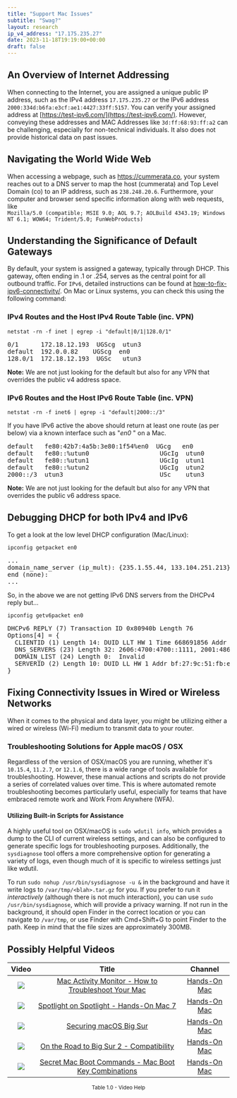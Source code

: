 ```yaml
---
title: "Support Mac Issues"
subtitle: "Swag?"
layout: research
ip_v4_address: "17.175.235.27"
date: 2023-11-18T19:19:00+00:00
draft: false
---
```


## An Overview of Internet Addressing

When connecting to the Internet, you are assigned a unique public IP address, such as the IPv4 address ```17.175.235.27``` or the IPv6 address ```2000:334d:b6fa:e3cf:ae1:4427:33ff:5157```. You can verify your assigned address at [https://test-ipv6.com/](https://test-ipv6.com/). However, conveying these addresses and MAC Addresses like ```3d:ff:68:93:ff:a2``` can be challenging, especially for non-technical individuals. It also does not provide historical data on past issues.
## Navigating the World Wide Web

When accessing a webpage, such as https://cummerata.co, your system reaches out to a DNS server to map the host (cummerata) and Top Level Domain (co) to an IP address, such as ```238.248.20.6```. Furthermore, your computer and browser send specific information along with web requests, like <br>```Mozilla/5.0 (compatible; MSIE 9.0; AOL 9.7; AOLBuild 4343.19; Windows NT 6.1; WOW64; Trident/5.0; FunWebProducts)```
## Understanding the Significance of Default Gateways

By default, your system is assigned a gateway, typically through DHCP. This gateway, often ending in .1 or .254, serves as the central point for all outbound traffic. For ```IPv6```, detailed instructions can be found at [how-to-fix-ipv6-connectivity/](/blog/how-to-fix-ipv6-connectivity/). On Mac or Linux systems, you can check this using the following command:
<br>
### IPv4 Routes and the Host IPv4 Route Table (inc. VPN)
```netstat -rn -f inet | egrep -i "default|0/1|128.0/1"```

<pre>
0/1      172.18.12.193  UGScg  utun3
default  192.0.0.82    UGScg  en0
128.0/1  172.18.12.193  UGSc   utun3</pre>

**Note:** We are not just looking for the default but also for any VPN that overrides the public v4 address space.

### IPv6 Routes and the Host IPv6 Route Table (inc. VPN)
```netstat -rn -f inet6 | egrep -i "default|2000::/3"```

If you have IPv6 active the above should return at least one route (as per below) via a known interface such as "_en0_ " on a Mac. 

<pre>
default   fe80:42b7:4a5b:3e80:1f54%en0  UGcg   en0
default   fe80::%utun0                   UGcIg  utun0
default   fe80::%utun1                   UGcIg  utun1
default   fe80::%utun2                   UGcIg  utun2
2000::/3  utun3                          USc    utun3</pre>

**Note:** We are not just looking for the default but also for any VPN that overrides the public v6 address space.
<br>

## Debugging DHCP for both IPv4 and IPv6

To get a look at the low level DHCP configuration (Mac/Linux): 

```ipconfig getpacket en0```

<pre>
...
domain_name_server (ip_mult): {235.1.55.44, 133.104.251.213}
end (none):
...</pre>

So, in the above we are not getting IPv6 DNS servers from the DHCPv4 reply but...

```ipconfig getv6packet en0```

<pre>
DHCPv6 REPLY (7) Transaction ID 0x80940b Length 76
Options[4] = {
  CLIENTID (1) Length 14: DUID LLT HW 1 Time 668691856 Addr 3d:ff:68:93:ff:a2
  DNS_SERVERS (23) Length 32: 2606:4700:4700::1111, 2001:4860:4860::8844
  DOMAIN_LIST (24) Length 0:  Invalid
  SERVERID (2) Length 10: DUID LL HW 1 Addr bf:27:9c:51:fb:e9
}</pre>




## Fixing Connectivity Issues in Wired or Wireless Networks
When it comes to the physical and data layer, you might be utilizing either a wired or wireless (Wi-Fi) medium to transmit data to your router.
### Troubleshooting Solutions for Apple macOS / OSX
Regardless of the version of OSX/macOS you are running, whether it's ```10.15.4```, ```11.2.7```, or ```12.1.6```, there is a wide range of tools available for troubleshooting. However, these manual actions and scripts do not provide a series of correlated values over time. This is where automated remote troubleshooting becomes particularly useful, especially for teams that have embraced remote work and Work From Anywhere (WFA).
#### Utilizing Built-in Scripts for Assistance
A highly useful tool on OSX/macOS is ```sudo wdutil info```, which provides a dump to the CLI of current wireless settings, and can also be configured to generate specific logs for troubleshooting purposes. Additionally, the ```sysdiagnose``` tool offers a more comprehensive option for generating a variety of logs, even though much of it is specific to wireless settings just like wdutil.

To run ```sudo nohup /usr/bin/sysdiagnose -u &``` in the background and have it write logs to ```/var/tmp/<blah>.tar.gz``` for you. If you prefer to run it *interactively* (although there is not much interaction), you can use ```sudo /usr/bin/sysdiagnose```, which will provide a privacy warning. If not run in the background, it should open Finder in the correct location or you can navigate to ```/var/tmp```, or use Finder with Cmd+Shift+G to point Finder to the path. Keep in mind that the file sizes are approximately 300MB.
## Possibly Helpful Videos

<link href="/plugins/lity/css/lity.min.css" rel="stylesheet">
<script src="/plugins/lity/js/lity.min.js"></script>
<div class="table1-start"></div>

|Video | Title | Channel |
| :---: | :---: | :---: |
|<a href="https://www.youtube.com/watch?v=TWzWd_DiaJ0" data-lity><img src="https://i.ytimg.com/vi/TWzWd_DiaJ0/default.jpg" class="img-fluid"></a>|<a href="https://www.youtube.com/watch?v=TWzWd_DiaJ0" data-lity>Mac Activity Monitor - How to Troubleshoot Your Mac</a>|<a target="_blank" href="https://www.youtube.com/channel/UCg43DP8MdHVcl4rFK_delBg" >Hands-On Mac</a>|
|<a href="https://www.youtube.com/watch?v=RslZ4W1EPqk" data-lity><img src="https://i.ytimg.com/vi/RslZ4W1EPqk/default.jpg" class="img-fluid"></a>|<a href="https://www.youtube.com/watch?v=RslZ4W1EPqk" data-lity>Spotlight on Spotlight - Hands-On Mac 7</a>|<a target="_blank" href="https://www.youtube.com/channel/UCg43DP8MdHVcl4rFK_delBg" >Hands-On Mac</a>|
|<a href="https://www.youtube.com/watch?v=7KdhJimuhNw" data-lity><img src="https://i.ytimg.com/vi/7KdhJimuhNw/default.jpg" class="img-fluid"></a>|<a href="https://www.youtube.com/watch?v=7KdhJimuhNw" data-lity>Securing macOS Big Sur</a>|<a target="_blank" href="https://www.youtube.com/channel/UCg43DP8MdHVcl4rFK_delBg" >Hands-On Mac</a>|
|<a href="https://www.youtube.com/watch?v=HEbK-Tignuc" data-lity><img src="https://i.ytimg.com/vi/HEbK-Tignuc/default.jpg" class="img-fluid"></a>|<a href="https://www.youtube.com/watch?v=HEbK-Tignuc" data-lity>On the Road to Big Sur 2 - Compatibility</a>|<a target="_blank" href="https://www.youtube.com/channel/UCg43DP8MdHVcl4rFK_delBg" >Hands-On Mac</a>|
|<a href="https://www.youtube.com/watch?v=VwNYWAxHCgM" data-lity><img src="https://i.ytimg.com/vi/VwNYWAxHCgM/default.jpg" class="img-fluid"></a>|<a href="https://www.youtube.com/watch?v=VwNYWAxHCgM" data-lity>Secret Mac Boot Commands - Mac Boot Key Combinations</a>|<a target="_blank" href="https://www.youtube.com/channel/UCg43DP8MdHVcl4rFK_delBg" >Hands-On Mac</a>|

<center><small>Table 1.0 - Video Help</small></center>
 <br>
<div class="table1-end"></div>
<script type="text/javascript">
(function() {
    $('div.table1-start').nextUntil('div.table1-end', 'table').addClass('table thead-dark table-striped table-responsive rounded').attr('id', 't1');
    $('#t1').find('thead').addClass('thead-dark');
})();
</script>

